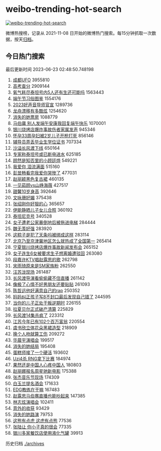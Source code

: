 # weibo-trending-hot-search

[![weibo-trending-hot-search](https://github.com/ameizi/weibo-trending-hot-search/actions/workflows/ci.yml/badge.svg)](https://github.com/ameizi/weibo-trending-hot-search/actions/workflows/ci.yml)

微博热搜榜，记录从 2021-11-08 日开始的微博热门搜索。每15分钟抓取一次数据，按天[归档](./archives)。

## 今日热门搜索

<!-- BEGIN --> 
最后更新时间 2023-06-23 02:48:50.748198 
1. [成都UFO](https://s.weibo.com/weibo?q=%E6%88%90%E9%83%BDUFO&t=31&band_rank=1&Refer=top) 3955810
1. [高考查分](https://s.weibo.com/weibo?q=%E9%AB%98%E8%80%83%E6%9F%A5%E5%88%86&t=31&band_rank=2&Refer=top) 2909144
1. [氧气耗尽泰坦号内5人还有生还可能吗](https://s.weibo.com/weibo?q=%23%E6%B0%A7%E6%B0%94%E8%80%97%E5%B0%BD%E6%B3%B0%E5%9D%A6%E5%8F%B7%E5%86%855%E4%BA%BA%E8%BF%98%E6%9C%89%E7%94%9F%E8%BF%98%E5%8F%AF%E8%83%BD%E5%90%97%23&t=31&band_rank=21&Refer=top) 1563443
1. [端午节习俗图鉴](https://s.weibo.com/weibo?q=%23%E7%AB%AF%E5%8D%88%E8%8A%82%E4%B9%A0%E4%BF%97%E5%9B%BE%E9%89%B4%23&t=31&band_rank=3&Refer=top) 1554176
1. [2023好声音导师官宣](https://s.weibo.com/weibo?q=%232023%E5%A5%BD%E5%A3%B0%E9%9F%B3%E5%AF%BC%E5%B8%88%E5%AE%98%E5%AE%A3%23&t=31&band_rank=4&Refer=top) 1289736
1. [龙舟漂移有多酷炫](https://s.weibo.com/weibo?q=%23%E9%BE%99%E8%88%9F%E6%BC%82%E7%A7%BB%E6%9C%89%E5%A4%9A%E9%85%B7%E7%82%AB%23&t=31&band_rank=3&Refer=top) 1254620
1. [消失的她票房](https://s.weibo.com/weibo?q=%E6%B6%88%E5%A4%B1%E7%9A%84%E5%A5%B9%E7%A5%A8%E6%88%BF&t=31&band_rank=6&Refer=top) 1088779
1. [马伯庸 别人发端午安康我回复端午快乐](https://s.weibo.com/weibo?q=%E9%A9%AC%E4%BC%AF%E5%BA%B8%20%E5%88%AB%E4%BA%BA%E5%8F%91%E7%AB%AF%E5%8D%88%E5%AE%89%E5%BA%B7%E6%88%91%E5%9B%9E%E5%A4%8D%E7%AB%AF%E5%8D%88%E5%BF%AB%E4%B9%90&t=31&band_rank=5&Refer=top) 1070001
1. [银川烧烤店爆炸事故伤者家属发声](https://s.weibo.com/weibo?q=%23%E9%93%B6%E5%B7%9D%E7%83%A7%E7%83%A4%E5%BA%97%E7%88%86%E7%82%B8%E4%BA%8B%E6%95%85%E4%BC%A4%E8%80%85%E5%AE%B6%E5%B1%9E%E5%8F%91%E5%A3%B0%23&t=31&band_rank=11&Refer=top) 945346
1. [怀孕33周孕妇被2岁儿子开枪打死](https://s.weibo.com/weibo?q=%23%E6%80%80%E5%AD%9533%E5%91%A8%E5%AD%95%E5%A6%87%E8%A2%AB2%E5%B2%81%E5%84%BF%E5%AD%90%E5%BC%80%E6%9E%AA%E6%89%93%E6%AD%BB%23&t=31&band_rank=13&Refer=top) 856146
1. [辅导员弄丢毕业生学位证书](https://s.weibo.com/weibo?q=%23%E8%BE%85%E5%AF%BC%E5%91%98%E5%BC%84%E4%B8%A2%E6%AF%95%E4%B8%9A%E7%94%9F%E5%AD%A6%E4%BD%8D%E8%AF%81%E4%B9%A6%23&t=31&band_rank=8&Refer=top) 707334
1. [沙溢长风渡下线](https://s.weibo.com/weibo?q=%23%E6%B2%99%E6%BA%A2%E9%95%BF%E9%A3%8E%E6%B8%A1%E4%B8%8B%E7%BA%BF%23&t=31&band_rank=7&Refer=top) 650164
1. [专家称泰坦号或已断电进水](https://s.weibo.com/weibo?q=%23%E4%B8%93%E5%AE%B6%E7%A7%B0%E6%B3%B0%E5%9D%A6%E5%8F%B7%E6%88%96%E5%B7%B2%E6%96%AD%E7%94%B5%E8%BF%9B%E6%B0%B4%23&t=31&band_rank=23&Refer=top) 625185
1. [顾然是知否里的小顾廷烨](https://s.weibo.com/weibo?q=%23%E9%A1%BE%E7%84%B6%E6%98%AF%E7%9F%A5%E5%90%A6%E9%87%8C%E7%9A%84%E5%B0%8F%E9%A1%BE%E5%BB%B7%E7%83%A8%23&t=31&band_rank=9&Refer=top) 549221
1. [我爱你 泪流满面](https://s.weibo.com/weibo?q=%E6%88%91%E7%88%B1%E4%BD%A0%20%E6%B3%AA%E6%B5%81%E6%BB%A1%E9%9D%A2&t=31&band_rank=10&Refer=top) 515160
1. [彭昱畅看完我爱你哭惨了](https://s.weibo.com/weibo?q=%23%E5%BD%AD%E6%98%B1%E7%95%85%E7%9C%8B%E5%AE%8C%E6%88%91%E7%88%B1%E4%BD%A0%E5%93%AD%E6%83%A8%E4%BA%86%23&t=31&band_rank=12&Refer=top) 477031
1. [赵丽颖黑色复古裙](https://s.weibo.com/weibo?q=%23%E8%B5%B5%E4%B8%BD%E9%A2%96%E9%BB%91%E8%89%B2%E5%A4%8D%E5%8F%A4%E8%A3%99%23&t=31&band_rank=14&Refer=top) 460135
1. [一见茹顾vs山峥海薇](https://s.weibo.com/weibo?q=%23%E4%B8%80%E8%A7%81%E8%8C%B9%E9%A1%BEvs%E5%B1%B1%E5%B3%A5%E6%B5%B7%E8%96%87%23&t=31&band_rank=25&Refer=top) 427517
1. [甜馨10岁身高](https://s.weibo.com/weibo?q=%23%E7%94%9C%E9%A6%A810%E5%B2%81%E8%BA%AB%E9%AB%98%23&t=31&band_rank=24&Refer=top) 392646
1. [文咏珊好媚](https://s.weibo.com/weibo?q=%E6%96%87%E5%92%8F%E7%8F%8A%E5%A5%BD%E5%AA%9A&t=31&band_rank=15&Refer=top) 375438
1. [张绍刚你好狠的心](https://s.weibo.com/weibo?q=%E5%BC%A0%E7%BB%8D%E5%88%9A%E4%BD%A0%E5%A5%BD%E7%8B%A0%E7%9A%84%E5%BF%83&t=31&band_rank=16&Refer=top) 365657
1. [伊能静晒儿子女儿合照](https://s.weibo.com/weibo?q=%23%E4%BC%8A%E8%83%BD%E9%9D%99%E6%99%92%E5%84%BF%E5%AD%90%E5%A5%B3%E5%84%BF%E5%90%88%E7%85%A7%23&t=31&band_rank=17&Refer=top) 360192
1. [泰坦尼克号](https://s.weibo.com/weibo?q=%E6%B3%B0%E5%9D%A6%E5%B0%BC%E5%85%8B%E5%8F%B7&t=31&band_rank=18&Refer=top) 340528
1. [女子遭老公家暴倒地后被拖进电梯](https://s.weibo.com/weibo?q=%23%E5%A5%B3%E5%AD%90%E9%81%AD%E8%80%81%E5%85%AC%E5%AE%B6%E6%9A%B4%E5%80%92%E5%9C%B0%E5%90%8E%E8%A2%AB%E6%8B%96%E8%BF%9B%E7%94%B5%E6%A2%AF%23&t=31&band_rank=22&Refer=top) 284444
1. [魏无羡好强](https://s.weibo.com/weibo?q=%23%E9%AD%8F%E6%97%A0%E7%BE%A1%E5%A5%BD%E5%BC%BA%23&t=31&band_rank=19&Refer=top) 283920
1. [这粽子是犯了天条吗被绑成这样](https://s.weibo.com/weibo?q=%23%E8%BF%99%E7%B2%BD%E5%AD%90%E6%98%AF%E7%8A%AF%E4%BA%86%E5%A4%A9%E6%9D%A1%E5%90%97%E8%A2%AB%E7%BB%91%E6%88%90%E8%BF%99%E6%A0%B7%23&t=31&band_rank=29&Refer=top) 283114
1. [北京乃至京津冀地区怎么就热成了全国第一](https://s.weibo.com/weibo?q=%23%E5%8C%97%E4%BA%AC%E4%B9%83%E8%87%B3%E4%BA%AC%E6%B4%A5%E5%86%80%E5%9C%B0%E5%8C%BA%E6%80%8E%E4%B9%88%E5%B0%B1%E7%83%AD%E6%88%90%E4%BA%86%E5%85%A8%E5%9B%BD%E7%AC%AC%E4%B8%80%23&t=31&band_rank=33&Refer=top) 265414
1. [宁夏银川烧烤店爆炸事故新闻发布会](https://s.weibo.com/weibo?q=%23%E5%AE%81%E5%A4%8F%E9%93%B6%E5%B7%9D%E7%83%A7%E7%83%A4%E5%BA%97%E7%88%86%E7%82%B8%E4%BA%8B%E6%95%85%E6%96%B0%E9%97%BB%E5%8F%91%E5%B8%83%E4%BC%9A%23&t=31&band_rank=20&Refer=top) 265152
1. [女子连生6女被要求生子想离婚遭驳回](https://s.weibo.com/weibo?q=%23%E5%A5%B3%E5%AD%90%E8%BF%9E%E7%94%9F6%E5%A5%B3%E8%A2%AB%E8%A6%81%E6%B1%82%E7%94%9F%E5%AD%90%E6%83%B3%E7%A6%BB%E5%A9%9A%E9%81%AD%E9%A9%B3%E5%9B%9E%23&t=31&band_rank=26&Refer=top) 263080
1. [段嘉许KTV唱赵露思的歌](https://s.weibo.com/weibo?q=%23%E6%AE%B5%E5%98%89%E8%AE%B8KTV%E5%94%B1%E8%B5%B5%E9%9C%B2%E6%80%9D%E7%9A%84%E6%AD%8C%23&t=31&band_rank=27&Refer=top) 262798
1. [宋雨琦原来是SM家族粉](https://s.weibo.com/weibo?q=%23%E5%AE%8B%E9%9B%A8%E7%90%A6%E5%8E%9F%E6%9D%A5%E6%98%AFSM%E5%AE%B6%E6%97%8F%E7%B2%89%23&t=31&band_rank=28&Refer=top) 262550
1. [汪苏泷现场](https://s.weibo.com/weibo?q=%E6%B1%AA%E8%8B%8F%E6%B3%B7%E7%8E%B0%E5%9C%BA&t=31&band_rank=30&Refer=top) 261487
1. [长风渡导演看偷偷藏不住直播](https://s.weibo.com/weibo?q=%23%E9%95%BF%E9%A3%8E%E6%B8%A1%E5%AF%BC%E6%BC%94%E7%9C%8B%E5%81%B7%E5%81%B7%E8%97%8F%E4%B8%8D%E4%BD%8F%E7%9B%B4%E6%92%AD%23&t=31&band_rank=31&Refer=top) 261142
1. [像极了心情不好男朋友还要贴贴](https://s.weibo.com/weibo?q=%23%E5%83%8F%E6%9E%81%E4%BA%86%E5%BF%83%E6%83%85%E4%B8%8D%E5%A5%BD%E7%94%B7%E6%9C%8B%E5%8F%8B%E8%BF%98%E8%A6%81%E8%B4%B4%E8%B4%B4%23&t=31&band_rank=32&Refer=top) 261093
1. [陈哲远他好满意自己的rap](https://s.weibo.com/weibo?q=%E9%99%88%E5%93%B2%E8%BF%9C%E4%BB%96%E5%A5%BD%E6%BB%A1%E6%84%8F%E8%87%AA%E5%B7%B1%E7%9A%84rap&t=31&band_rank=34&Refer=top) 250352
1. [妈妈纠正孩子写8不封口最后发现自己错了](https://s.weibo.com/weibo?q=%23%E5%A6%88%E5%A6%88%E7%BA%A0%E6%AD%A3%E5%AD%A9%E5%AD%90%E5%86%998%E4%B8%8D%E5%B0%81%E5%8F%A3%E6%9C%80%E5%90%8E%E5%8F%91%E7%8E%B0%E8%87%AA%E5%B7%B1%E9%94%99%E4%BA%86%23&t=31&band_rank=35&Refer=top) 244595
1. [当你的儿子正处于叛逆期时](https://s.weibo.com/weibo?q=%E5%BD%93%E4%BD%A0%E7%9A%84%E5%84%BF%E5%AD%90%E6%AD%A3%E5%A4%84%E4%BA%8E%E5%8F%9B%E9%80%86%E6%9C%9F%E6%97%B6&t=31&band_rank=50&Refer=top) 226155
1. [拉夏贝尔正式破产清算](https://s.weibo.com/weibo?q=%23%E6%8B%89%E5%A4%8F%E8%B4%9D%E5%B0%94%E6%AD%A3%E5%BC%8F%E7%A0%B4%E4%BA%A7%E6%B8%85%E7%AE%97%23&t=31&band_rank=36&Refer=top) 225829
1. [长风渡14集杀疯了](https://s.weibo.com/weibo?q=%23%E9%95%BF%E9%A3%8E%E6%B8%A114%E9%9B%86%E6%9D%80%E7%96%AF%E4%BA%86%23&t=31&band_rank=37&Refer=top) 223312
1. [江苏今年已有102个百万富翁](https://s.weibo.com/weibo?q=%23%E6%B1%9F%E8%8B%8F%E4%BB%8A%E5%B9%B4%E5%B7%B2%E6%9C%89102%E4%B8%AA%E7%99%BE%E4%B8%87%E5%AF%8C%E7%BF%81%23&t=31&band_rank=38&Refer=top) 220554
1. [虞书欣立体花朵黑裙造型](https://s.weibo.com/weibo?q=%23%E8%99%9E%E4%B9%A6%E6%AC%A3%E7%AB%8B%E4%BD%93%E8%8A%B1%E6%9C%B5%E9%BB%91%E8%A3%99%E9%80%A0%E5%9E%8B%23&t=31&band_rank=39&Refer=top) 218909
1. [换个人吻就算工伤](https://s.weibo.com/weibo?q=%23%E6%8D%A2%E4%B8%AA%E4%BA%BA%E5%90%BB%E5%B0%B1%E7%AE%97%E5%B7%A5%E4%BC%A4%23&t=31&band_rank=40&Refer=top) 209272
1. [华晨宇演唱会](https://s.weibo.com/weibo?q=%E5%8D%8E%E6%99%A8%E5%AE%87%E6%BC%94%E5%94%B1%E4%BC%9A&t=31&band_rank=41&Refer=top) 199517
1. [消失的她结局](https://s.weibo.com/weibo?q=%E6%B6%88%E5%A4%B1%E7%9A%84%E5%A5%B9%E7%BB%93%E5%B1%80&t=31&band_rank=42&Refer=top) 195408
1. [蛋糕师接了一个硬活](https://s.weibo.com/weibo?q=%E8%9B%8B%E7%B3%95%E5%B8%88%E6%8E%A5%E4%BA%86%E4%B8%80%E4%B8%AA%E7%A1%AC%E6%B4%BB&t=31&band_rank=43&Refer=top) 193602
1. [Uzi4杀 RNG拿下比赛](https://s.weibo.com/weibo?q=Uzi4%E6%9D%80%20RNG%E6%8B%BF%E4%B8%8B%E6%AF%94%E8%B5%9B&t=31&band_rank=44&Refer=top) 184974
1. [果然还是中国人心疼中国人](https://s.weibo.com/weibo?q=%E6%9E%9C%E7%84%B6%E8%BF%98%E6%98%AF%E4%B8%AD%E5%9B%BD%E4%BA%BA%E5%BF%83%E7%96%BC%E4%B8%AD%E5%9B%BD%E4%BA%BA&t=31&band_rank=45&Refer=top) 180803
1. [赵丽娜报名周星驰新电影](https://s.weibo.com/weibo?q=%23%E8%B5%B5%E4%B8%BD%E5%A8%9C%E6%8A%A5%E5%90%8D%E5%91%A8%E6%98%9F%E9%A9%B0%E6%96%B0%E7%94%B5%E5%BD%B1%23&t=31&band_rank=46&Refer=top) 175388
1. [张杰音乐节现场](https://s.weibo.com/weibo?q=%E5%BC%A0%E6%9D%B0%E9%9F%B3%E4%B9%90%E8%8A%82%E7%8E%B0%E5%9C%BA&t=31&band_rank=47&Refer=top) 174309
1. [白玉兰提名酒会](https://s.weibo.com/weibo?q=%E7%99%BD%E7%8E%89%E5%85%B0%E6%8F%90%E5%90%8D%E9%85%92%E4%BC%9A&t=31&band_rank=48&Refer=top) 171633
1. [EDG教练在干嘛](https://s.weibo.com/weibo?q=EDG%E6%95%99%E7%BB%83%E5%9C%A8%E5%B9%B2%E5%98%9B&t=31&band_rank=49&Refer=top) 167483
1. [赵露思马伯骞直播也能吵起来](https://s.weibo.com/weibo?q=%23%E8%B5%B5%E9%9C%B2%E6%80%9D%E9%A9%AC%E4%BC%AF%E9%AA%9E%E7%9B%B4%E6%92%AD%E4%B9%9F%E8%83%BD%E5%90%B5%E8%B5%B7%E6%9D%A5%23&t=31&band_rank=48&Refer=top) 147385
1. [林志炫演唱会](https://s.weibo.com/weibo?q=%E6%9E%97%E5%BF%97%E7%82%AB%E6%BC%94%E5%94%B1%E4%BC%9A&t=31&band_rank=47&Refer=top) 102411
1. [意外的收获](https://s.weibo.com/weibo?q=%E6%84%8F%E5%A4%96%E7%9A%84%E6%94%B6%E8%8E%B7&t=31&band_rank=50&Refer=top) 93429
1. [消失的她路演](https://s.weibo.com/weibo?q=%E6%B6%88%E5%A4%B1%E7%9A%84%E5%A5%B9%E8%B7%AF%E6%BC%94&t=31&band_rank=39&Refer=top) 79753
1. [这熊有点虎 这虎有点熊](https://s.weibo.com/weibo?q=%E8%BF%99%E7%86%8A%E6%9C%89%E7%82%B9%E8%99%8E%20%E8%BF%99%E8%99%8E%E6%9C%89%E7%82%B9%E7%86%8A&t=31&band_rank=48&Refer=top) 77536
1. [张陆让 你小子真的很会](https://s.weibo.com/weibo?q=%E5%BC%A0%E9%99%86%E8%AE%A9%20%E4%BD%A0%E5%B0%8F%E5%AD%90%E7%9C%9F%E7%9A%84%E5%BE%88%E4%BC%9A&t=31&band_rank=50&Refer=top) 77335
1. [银川多家餐饮店使用液化气罐](https://s.weibo.com/weibo?q=%23%E9%93%B6%E5%B7%9D%E5%A4%9A%E5%AE%B6%E9%A4%90%E9%A5%AE%E5%BA%97%E4%BD%BF%E7%94%A8%E6%B6%B2%E5%8C%96%E6%B0%94%E7%BD%90%23&t=31&band_rank=50&Refer=top) 39913
<!-- END -->

历史归档 [./archives](./archives)

